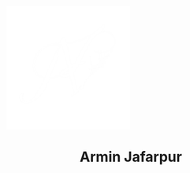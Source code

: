 <div>
<img src='./AJ Logo.png' alt='Logo' width='250px' align='center'>
 </div>
<h1 align='center'> Armin Jafarpur </h1>

<!--
**arminjafarpur/arminjafarpur** is a ✨ _special_ ✨ repository because its `README.md` (this file) appears on your GitHub profile.

Here are some ideas to get you started:

- 🔭 I’m currently working on ...
- 🌱 I’m currently learning ...
- 👯 I’m looking to collaborate on ...
- 🤔 I’m looking for help with ...
- 💬 Ask me about ...
- 📫 How to reach me: ...
- 😄 Pronouns: ...
- ⚡ Fun fact: ...
-->
